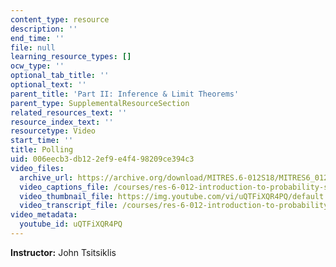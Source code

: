 ```yaml
---
content_type: resource
description: ''
end_time: ''
file: null
learning_resource_types: []
ocw_type: ''
optional_tab_title: ''
optional_text: ''
parent_title: 'Part II: Inference & Limit Theorems'
parent_type: SupplementalResourceSection
related_resources_text: ''
resource_index_text: ''
resourcetype: Video
start_time: ''
title: Polling
uid: 006eecb3-db12-2ef9-e4f4-98209ce394c3
video_files:
  archive_url: https://archive.org/download/MITRES.6-012S18/MITRES6_012S18_L18-05_300k.mp4
  video_captions_file: /courses/res-6-012-introduction-to-probability-spring-2018/72c744150d9e59ab8f32591423bc93b0_uQTFiXQR4PQ.vtt
  video_thumbnail_file: https://img.youtube.com/vi/uQTFiXQR4PQ/default.jpg
  video_transcript_file: /courses/res-6-012-introduction-to-probability-spring-2018/84e77c5afecb7887de7c547b3d7c6fc7_uQTFiXQR4PQ.pdf
video_metadata:
  youtube_id: uQTFiXQR4PQ
---
```


**Instructor:** John Tsitsiklis




